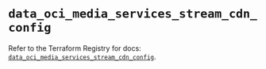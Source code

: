 # `data_oci_media_services_stream_cdn_config`

Refer to the Terraform Registry for docs: [`data_oci_media_services_stream_cdn_config`](https://registry.terraform.io/providers/oracle/oci/7.19.0/docs/data-sources/media_services_stream_cdn_config).
